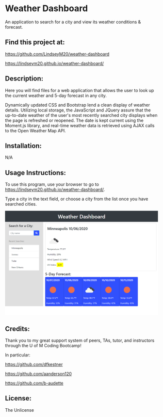 # Weather Dashboard
An application to search for a city and view its weather conditions &amp; forecast.


## Find this project at: 

https://github.com/LindseyM20/weather-dashboard

https://lindseym20.github.io/weather-dashboard/


## Description:

Here you will find files for a web application that allows the user to look up the current weather and 5-day forecast in any city. 

Dynamically updated CSS and Bootstrap lend a clean display of weather details. Utilizing local storage, the JavaScript and JQuery assure that the up-to-date weather of the user's most recently searched city displays when the page is refreshed or reopened. The date is kept current using the Moment.js library, and real-time weather data is retrieved using AJAX calls to the Open Weather Map API.


## Installation:

N/A


## Usage Instructions:

To use this program, use your browser to go to https://lindseym20.github.io/weather-dashboard/.

Type a city in the text field, or choose a city from the list once you have searched cities. 

![Weather Dashboard in Browser](./assets/images/screenshot.png)


## Credits:

Thank you to my great support system of peers, TAs, tutor, and instructors through the U of M Coding Bootcamp!

In particular:

https://github.com/dfkestner

https://github.com/aanderson120

https://github.com/b-audette

## License:

The Unlicense
